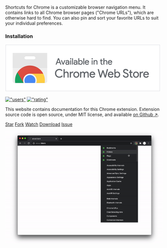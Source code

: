 Shortcuts for Chrome is a customizable browser navigation menu. It contains links to all Chrome browser
pages ("Chrome URLs"), which are otherwise hard to find. You can also pin and sort your favorite URLs
to suit your individual preferences.

### **Installation**

[!["install at chrome web store"][badge]][cws]

[!["users"][user_shield]][cws]  [!["rating"][rate_shield]][cws]

This website contains documentation for this Chrome extension. 
Extension source code is open source, under MIT license, and available [on Github ↗][gh].

[//]: # (github buttons)
<a class="github-button"
href="https://github.com/MobileFirstLLC/shortcuts-for-chrome"
data-color-scheme="light" data-icon="octicon-star" data-size="large"
aria-label="Star MobileFirstLLC/shortcuts-for-chrome on GitHub">Star</a>
<a class="github-button"
href="https://github.com/MobileFirstLLC/shortcuts-for-chrome/fork"
data-color-scheme="light" data-icon="octicon-repo-forked" data-size="large"
aria-label="Fork MobileFirstLLC/shortcuts-for-chrome on GitHub">Fork</a>
<a class="github-button"
href="https://github.com/MobileFirstLLC/shortcuts-for-chrome/subscription"
data-color-scheme="light" data-icon="octicon-eye" data-size="large"
aria-label="Watch MobileFirstLLC/shortcuts-for-chrome on GitHub">Watch</a>
<a class="github-button"
href="https://github.com/MobileFirstLLC/shortcuts-for-chrome/archive/main.zip"
data-color-scheme="light" data-icon="octicon-download" data-size="large"
aria-label="Download MobileFirstLLC/shortcuts-for-chrome on GitHub">Download</a>
<a class="github-button"
href="https://github.com/MobileFirstLLC/shortcuts-for-chrome/issues"
data-color-scheme="light" data-icon="octicon-issue-opened" data-size="large"
aria-label="Issue MobileFirstLLC/shortcuts-for-chrome on GitHub">Issue</a>

!["preview][preview]

<style>
article p{font-size: 110%; line-height: 2; margin:1rem auto;}
article #installation + p img {width: 90%; max-width: 300px}
</style>

[cws]: https://chrome.google.com/webstore/detail/jnmekaomnicdcpgdndekkmojfomifjal

[gh]: https://github.com/MobileFirstLLC/shortcuts-for-chrome

[badge]: https://raw.githubusercontent.com/MobileFirstLLC/shortcuts-for-chrome/main/assets/badge.png

[preview]: https://raw.githubusercontent.com/MobileFirstLLC/shortcuts-for-chrome/main/assets/preview.gif

[user_shield]: https://img.shields.io/chrome-web-store/users/jnmekaomnicdcpgdndekkmojfomifjal?style=flat

[rate_shield]: https://img.shields.io/chrome-web-store/stars/jnmekaomnicdcpgdndekkmojfomifjal?style=flat
